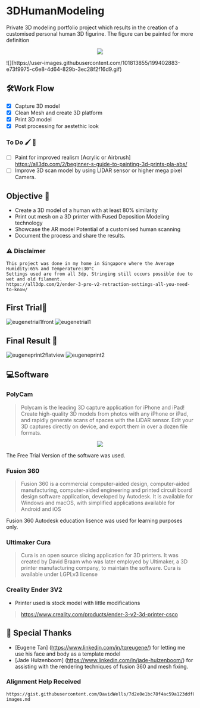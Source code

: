 # 3DHumanModeling
Private 3D modeling portfolio project which results in the creation of a customised personal human 3D figurine. The figure can be painted for more definition

<p align="center">
  <img src="https://user-images.githubusercontent.com/101813855/197229731-27608e89-d322-4502-9f38-7303b406dc42.png">
</p>
![](https://user-images.githubusercontent.com/101813855/199402883-e73f9975-c6e8-4d64-829b-3ec28f2f16d9.gif)


## 🛠️Work Flow
- [x] Capture 3D model 
- [x] Clean Mesh and create 3D platform
- [x] Print 3D model
- [x] Post processing for aestethic look
### To Do 🖌️ 🎥
- [ ] Paint for improved realism [Acrylic or Airbrush]
https://all3dp.com/2/beginner-s-guide-to-painting-3d-prints-pla-abs/
- [ ] Improve 3D scan model by using LIDAR sensor or higher mega pixel Camera.

## Objective 📝
- Create a 3D model of a human with at least 80% similarity
- Print out mesh on a 3D printer with Fused Deposition Modeling technology
- Showcase the AR model Potential of a customised human scanning
- Document the process and share the results.

### ⚠️ Disclaimer
```
This project was done in my home in Singapore where the Average Humidity:65% and Temperature:30°C
Settings used are from all 3dp, Stringing still occurs possible due to wet and old filament.
https://all3dp.com/2/ender-3-pro-v2-retraction-settings-all-you-need-to-know/
```
## First Trial🧐

  ![eugenetrial1front](https://user-images.githubusercontent.com/101813855/197229414-e37875c3-1780-4196-a81c-2197f70232f0.jpg)
  ![eugenetrial1](https://user-images.githubusercontent.com/101813855/197229425-526149bf-539f-421c-9262-0447e343c072.jpg)

## Final Result 🚀

  ![eugeneprint2flatview](https://user-images.githubusercontent.com/101813855/197229797-88cb4db4-668a-4fd4-bac8-3830b32d0c26.jpg)
  ![eugeneprint2](https://user-images.githubusercontent.com/101813855/197227789-add82166-a242-4893-b900-237b42b1e613.jpg)
  
## 💻Software

### PolyCam
> Polycam is the leading 3D capture application for iPhone and iPad! Create high-quality 3D models from photos with any iPhone or iPad, and rapidly generate scans of spaces with the LiDAR sensor. Edit your 3D captures directly on device, and export them in over a dozen file formats.

<p align="center">
  <img src="https://user-images.githubusercontent.com/101813855/197234333-9ba56f4c-5334-481f-9f68-c7fc76295581.jpg">
</p>

The Free Trial Version of the software was used.

### Fusion 360
> Fusion 360 is a commercial computer-aided design, computer-aided manufacturing, computer-aided engineering and printed circuit board design software application, developed by Autodesk. It is available for Windows and macOS, with simplified applications available for Android and iOS

Fusion 360 Autodesk education lisence was used for learning purposes only.

### Ultimaker Cura
> Cura is an open source slicing application for 3D printers. It was created by David Braam who was later employed by Ultimaker, a 3D printer manufacturing company, to maintain the software. Cura is available under LGPLv3 license

### Creality Ender 3V2
- Printer used is stock model with little modifications
> https://www.creality.com/products/ender-3-v2-3d-printer-csco

## 🙇 Special Thanks
- [Eugene Tan] (https://www.linkedin.com/in/tqreugene/) for letting me use his face and body as a template model
- [Jade Hulzenboom] (https://www.linkedin.com/in/jade-hulzenboom/) for assisting with the rendering techniques of fusion 360 and mesh fixing.

### Alignment Help Received
```
https://gist.githubusercontent.com/DavidWells/7d2e0e1bc78f4ac59a123ddf8b74932d/raw/0482e76b591829e5d43a8a4f91df843c9c8e0d56/aligning-images.md
```
